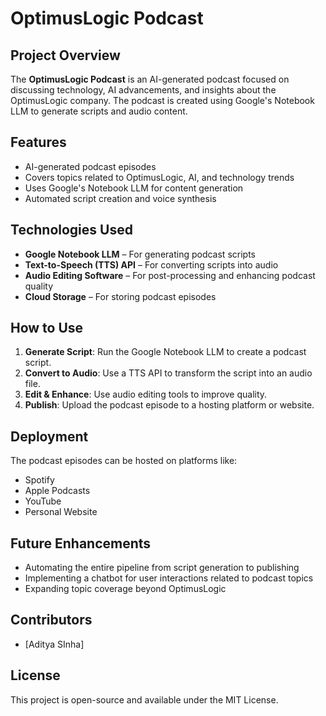 # OptimusLogic Podcast

## Project Overview
The **OptimusLogic Podcast** is an AI-generated podcast focused on discussing technology, AI advancements, and insights about the OptimusLogic company. The podcast is created using Google's Notebook LLM to generate scripts and audio content.

## Features
- AI-generated podcast episodes
- Covers topics related to OptimusLogic, AI, and technology trends
- Uses Google's Notebook LLM for content generation
- Automated script creation and voice synthesis

## Technologies Used
- **Google Notebook LLM** – For generating podcast scripts
- **Text-to-Speech (TTS) API** – For converting scripts into audio
- **Audio Editing Software** – For post-processing and enhancing podcast quality
- **Cloud Storage** – For storing podcast episodes

## How to Use
1. **Generate Script**: Run the Google Notebook LLM to create a podcast script.
2. **Convert to Audio**: Use a TTS API to transform the script into an audio file.
3. **Edit & Enhance**: Use audio editing tools to improve quality.
4. **Publish**: Upload the podcast episode to a hosting platform or website.

## Deployment
The podcast episodes can be hosted on platforms like:
- Spotify
- Apple Podcasts
- YouTube
- Personal Website

## Future Enhancements
- Automating the entire pipeline from script generation to publishing
- Implementing a chatbot for user interactions related to podcast topics
- Expanding topic coverage beyond OptimusLogic
## Contributors
- [Aditya SInha]

## License
This project is open-source and available under the MIT License.



